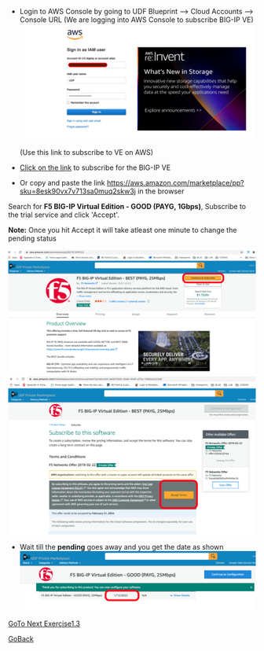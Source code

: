 - Login to AWS Console by going to UDF Blueprint –> Cloud Accounts –> Console URL
  (We are logging into AWS Console to subscribe BIG-IP VE)
   ![alt text](../images/login.png)
  
   (Use this link to subscribe to VE on AWS)

- [Click on the link](https://aws.amazon.com/marketplace/pp?sku=8esk90vx7v713sa0muq2skw3j) to subscribe for the BIG-IP VE
- Or copy and paste the link https://aws.amazon.com/marketplace/pp?sku=8esk90vx7v713sa0muq2skw3j in the browser

Search for **F5 BIG-IP Virtual Edition - GOOD (PAYG, 1Gbps)**, Subscribe to the trial service and click 'Accept'.

**Note:**  Once you hit Accept it will take atleast one minute to change the pending status

![alt text](../images/pay1.png)
   ![alt text](../images/pay2.png)

- Wait till the **pending** goes away and you get the date as shown
   ![alt text](../images/pay3.png)

[GoTo Next Exercise1.3](../Exercise1.3)

[GoBack](../README.md)
